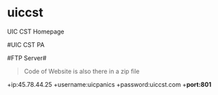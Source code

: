 # uiccst
UIC CST Homepage

#UIC CST PA

#FTP Server#
>Code of Website is also there in a zip file

+ip:45.78.44.25
+username:uicpanics
+password:uiccst.com
+**port:801**
